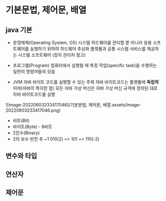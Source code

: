 # 기본문법, 제어문, 배열

## java 기본
- 운영체제(Operating System, OS)
  시스템 하드웨어를 관리할 뿐 아니라 응용 소프트웨어를 실행하기 위하여 하드웨어 추상화 플랫폼과 공통 시스템 서비스를 제공하는 시스템 소프트웨어
  (장치 관리자 참고)

  

- 프로그램(Program)
  컴퓨터에서 실행될 때 특정 작업(specific task)을 수행하는 일련의 명령어들의 모음

  

- JVM
  자바 바이트 코드를 실행할 수 있는 주체
  자바 바이트코드는 플랫폼에 **독립적**이며(자바의 특이한 점)
  모든 자바 가상 머신은 자바 가상 머신 규격에 정의된 대로 자바 바이트코드를 실행
  
  

![image-20220603233417046](기본문법, 제어문, 배열.assets/image-20220603233417046.png)




- 비트(Bit)
- 바이트(Byte) - 8비트
- 2진수(Binary)
- 2의 보수
  반전 후 +1
  010(2) => 101 => 110(-2)

## 변수와 타입


## 연산자


## 제어문
